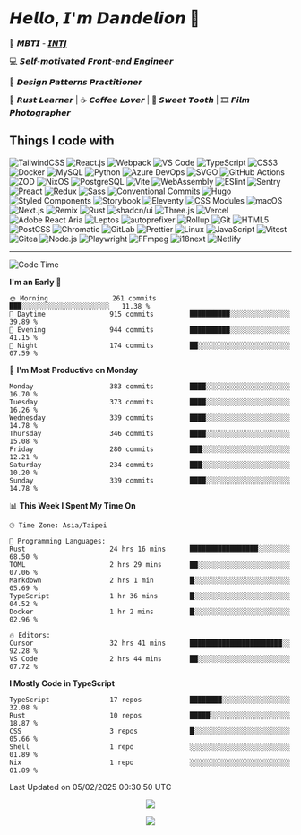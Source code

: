 # 𝙃𝙚𝙡𝙡𝙤, 𝙄'𝙢 𝘿𝙖𝙣𝙙𝙚𝙡𝙞𝙤𝙣 🌼

👀 𝙈𝘽𝙏𝙄 - [𝙄𝙉𝙏𝙅](https://www.16personalities.com/intj-personality)

💻 𝙎𝙚𝙡𝙛-𝙢𝙤𝙩𝙞𝙫𝙖𝙩𝙚𝙙 𝙁𝙧𝙤𝙣𝙩-𝙚𝙣𝙙 𝙀𝙣𝙜𝙞𝙣𝙚𝙚𝙧

🧩 𝘿𝙚𝙨𝙞𝙜𝙣 𝙋𝙖𝙩𝙩𝙚𝙧𝙣𝙨 𝙋𝙧𝙖𝙘𝙩𝙞𝙩𝙞𝙤𝙣𝙚𝙧

🦀 𝙍𝙪𝙨𝙩 𝙇𝙚𝙖𝙧𝙣𝙚𝙧 | ☕️ 𝘾𝙤𝙛𝙛𝙚𝙚 𝙇𝙤𝙫𝙚𝙧 | 🍰 𝙎𝙬𝙚𝙚𝙩 𝙏𝙤𝙤𝙩𝙝 | 🎞️ 𝙁𝙞𝙡𝙢 𝙋𝙝𝙤𝙩𝙤𝙜𝙧𝙖𝙥𝙝𝙚𝙧

## Things I code with

![TailwindCSS](https://img.shields.io/badge/-TailwindCSS-06b6d4?style=flat-square&logo=tailwind-css&logoColor=ffffff)
![React.js](https://img.shields.io/badge/-React.js-61dafb?style=flat-square&logo=react&logoColor=ffffff)
![Webpack](https://img.shields.io/badge/-Webpack-8dd6f9?style=flat-square&logo=webpack&logoColor=ffffff)
![VS Code](https://img.shields.io/badge/-VSCode-007acc?style=flat-square&logo=visual-studio-code)
![TypeScript](https://img.shields.io/badge/-TypeScript-007acc?style=flat-square&logo=typescript&logoColor=ffffff)
![CSS3](https://img.shields.io/badge/-CSS3-1572b6?style=flat-square&logo=css3)
![Docker](https://img.shields.io/badge/-Docker-2496ed?style=flat-square&logo=docker&logoColor=ffffff)
![MySQL](https://img.shields.io/badge/-MySQL-4479a1?style=flat-square&logo=mysql&logoColor=ffffff)
![Python](https://img.shields.io/badge/-Python-3776ab?style=flat-square&logo=python&logoColor=ffffff)
![Azure DevOps](https://img.shields.io/badge/-Azure_DevOps-0078d7?style=flat-square&logo=azuredevops&logoColor=ffffff)
![SVGO](https://img.shields.io/badge/-SVGO-3e7fc1?style=flat-square&logo=svgo&logoColor=ffffff)
![GitHub Actions](https://img.shields.io/badge/-GitHub_Actions-2088ff?style=flat-square&logo=githubactions&logoColor=ffffff)
![ZOD](https://img.shields.io/badge/-ZOD-3e67b1?style=flat-square&logo=zod&logoColor=ffffff)
![NixOS](https://img.shields.io/badge/-NixOS-5277c3?style=flat-square&logo=nixos&logoColor=ffffff)
![PostgreSQL](https://img.shields.io/badge/-PostgreSQL-4169e1?style=flat-square&logo=postgresql&logoColor=ffffff)
![Vite](https://img.shields.io/badge/-Vite-646cff?style=flat-square&logo=vite&logoColor=ffffff)
![WebAssembly](https://img.shields.io/badge/-WebAssembly-654ff0?style=flat-square&logo=webassembly&logoColor=ffffff)
![ESlint](https://img.shields.io/badge/-ESLint-4b32c3?style=flat-square&logo=eslint)
![Sentry](https://img.shields.io/badge/-Sentry-362d59?style=flat-square&logo=sentry&logoColor=ffffff)
![Preact](https://img.shields.io/badge/-Preact-673ab8?style=flat-square&logo=preact)
![Redux](https://img.shields.io/badge/-Redux-764abc?style=flat-square&logo=redux)
![Sass](https://img.shields.io/badge/-Sass-cc6699?style=flat-square&logo=sass&logoColor=ffffff)
![Conventional Commits](https://img.shields.io/badge/-Conventional_Commits-fe5196?style=flat-square&logo=conventionalcommits&logoColor=ffffff)
![Hugo](https://img.shields.io/badge/-Hugo-ff4088?style=flat-square&logo=hugo&logoColor=ffffff)
![Styled Components](https://img.shields.io/badge/-styled--components-db7093?style=flat-square&logo=styledcomponents&logoColor=ffffff)
![Storybook](https://img.shields.io/badge/-Storybook-ff4785?style=flat-square&logo=storybook&logoColor=ffffff)
![Eleventy](https://img.shields.io/badge/-Eleventy-222222?style=flat-square&logo=eleventy&logoColor=ffffff)
![CSS Modules](https://img.shields.io/badge/-CSS_Modules-000000?style=flat-square&logo=cssmodules&logoColor=ffffff)
![macOS](https://img.shields.io/badge/-macOS-000000?style=flat-square&logo=macos&logoColor=ffffff)
![Next.js](https://img.shields.io/badge/-Next.js-000000?style=flat-square&logo=next.js&logoColor=ffffff)
![Remix](https://img.shields.io/badge/-Remix-000000?style=flat-square&logo=remix&logoColor=ffffff)
![Rust](https://img.shields.io/badge/-Rust-000000?style=flat-square&logo=rust)
![shadcn/ui](https://img.shields.io/badge/-shadcn/ui-000000?style=flat-square&logo=shadcn/ui&logoColor=ffffff)
![Three.js](https://img.shields.io/badge/-Three.js-000000?style=flat-square&logo=three.js&logoColor=ffffff)
![Vercel](https://img.shields.io/badge/-Vercel-000000?style=flat-square&logo=vercel&logoColor=ffffff)
![Adobe React Aria](https://img.shields.io/badge/-React_Aria-ff0000?style=flat-square&logo=adobe&logoColor=ffffff)
![Leptos](https://img.shields.io/badge/-Leptos-ef3939?style=flat-square&logo=leptos&logoColor=ffffff)
![autoprefixer](https://img.shields.io/badge/-autoprefixer-dd3735?style=flat-square&logo=autoprefixer&logoColor=ffffff)
![Rollup](https://img.shields.io/badge/-Rollup-ec4a3f?style=flat-square&logo=rollupdotjs&logoColor=ffffff)
![Git](https://img.shields.io/badge/-Git-f05032?style=flat-square&logo=git&logoColor=%23ffffff)
![HTML5](https://img.shields.io/badge/-HTML5-e34f26?style=flat-square&logo=html5&logoColor=ffffff)
![PostCSS](https://img.shields.io/badge/-PostCSS-dd3a0a?style=flat-square&logo=postcss&logoColor=ffffff)
![Chromatic](https://img.shields.io/badge/-Chromatic-fc521f?style=flat-square&logo=chromatic&logoColor=ffffff)
![GitLab](https://img.shields.io/badge/-GitLab-fca121?style=flat-square&logo=gitlab)
![Prettier](https://img.shields.io/badge/-Prettier-f7b93e?style=flat-square&logo=prettier&logoColor=ffffff)
![Linux](https://img.shields.io/badge/-Linux-fcc624?style=flat-square&logo=linux&logoColor=000000)
![JavaScript](https://img.shields.io/badge/-JavaScript-f7df1e?style=flat-square&logo=javascript&logoColor=000000)
![Vitest](https://img.shields.io/badge/-Vitest-6e9f18?style=flat-square&logo=vitest&logoColor=ffffff)
![Gitea](https://img.shields.io/badge/-Gitea-609926?style=flat-square&logo=gitea&logoColor=ffffff)
![Node.js](https://img.shields.io/badge/-Node.js-339933?style=flat-square&logo=node.js&logoColor=ffffff)
![Playwright](https://img.shields.io/badge/-Playwright-44BA4A?style=flat-square&logo=playwright&logoColor=ffffff)
![FFmpeg](https://img.shields.io/badge/-FFmpeg-007808?style=flat-square&logo=ffmpeg&logoColor=ffffff)
![i18next](https://img.shields.io/badge/-i18next-26a69a?style=flat-square&logo=i18next&logoColor=ffffff)
![Netlify](https://img.shields.io/badge/-Netlify-00c7b7?style=flat-square&logo=netlify&logoColor=ffffff)

---

<!--START_SECTION:waka-->
![Code Time](http://img.shields.io/badge/Code%20Time-853%20hrs%2046%20mins-blue)

**I'm an Early 🐤** 

```text
🌞 Morning                261 commits         ███░░░░░░░░░░░░░░░░░░░░░░   11.38 % 
🌆 Daytime                915 commits         ██████████░░░░░░░░░░░░░░░   39.89 % 
🌃 Evening                944 commits         ██████████░░░░░░░░░░░░░░░   41.15 % 
🌙 Night                  174 commits         ██░░░░░░░░░░░░░░░░░░░░░░░   07.59 % 
```
📅 **I'm Most Productive on Monday** 

```text
Monday                   383 commits         ████░░░░░░░░░░░░░░░░░░░░░   16.70 % 
Tuesday                  373 commits         ████░░░░░░░░░░░░░░░░░░░░░   16.26 % 
Wednesday                339 commits         ████░░░░░░░░░░░░░░░░░░░░░   14.78 % 
Thursday                 346 commits         ████░░░░░░░░░░░░░░░░░░░░░   15.08 % 
Friday                   280 commits         ███░░░░░░░░░░░░░░░░░░░░░░   12.21 % 
Saturday                 234 commits         ███░░░░░░░░░░░░░░░░░░░░░░   10.20 % 
Sunday                   339 commits         ████░░░░░░░░░░░░░░░░░░░░░   14.78 % 
```


📊 **This Week I Spent My Time On** 

```text
🕑︎ Time Zone: Asia/Taipei

💬 Programming Languages: 
Rust                     24 hrs 16 mins      █████████████████░░░░░░░░   68.50 % 
TOML                     2 hrs 29 mins       ██░░░░░░░░░░░░░░░░░░░░░░░   07.06 % 
Markdown                 2 hrs 1 min         █░░░░░░░░░░░░░░░░░░░░░░░░   05.69 % 
TypeScript               1 hr 36 mins        █░░░░░░░░░░░░░░░░░░░░░░░░   04.52 % 
Docker                   1 hr 2 mins         █░░░░░░░░░░░░░░░░░░░░░░░░   02.96 % 

🔥 Editors: 
Cursor                   32 hrs 41 mins      ███████████████████████░░   92.28 % 
VS Code                  2 hrs 44 mins       ██░░░░░░░░░░░░░░░░░░░░░░░   07.72 % 
```

**I Mostly Code in TypeScript** 

```text
TypeScript               17 repos            ████████░░░░░░░░░░░░░░░░░   32.08 % 
Rust                     10 repos            █████░░░░░░░░░░░░░░░░░░░░   18.87 % 
CSS                      3 repos             █░░░░░░░░░░░░░░░░░░░░░░░░   05.66 % 
Shell                    1 repo              ░░░░░░░░░░░░░░░░░░░░░░░░░   01.89 % 
Nix                      1 repo              ░░░░░░░░░░░░░░░░░░░░░░░░░   01.89 % 
```




 Last Updated on 05/02/2025 00:30:50 UTC
<!--END_SECTION:waka-->

<p align="center">
  <img src="https://spotify-github-profile.kittinanx.com/api/view?uid=316p7m2vvcxokdsievmqatijttte&cover_image=true&theme=novatorem&show_offline=true&background_color=121212&interchange=false&bar_color=53b14f&bar_color_cover=false">
</p>

<p align="center">
  <img src="https://spotify-recently-played-readme.vercel.app/api?user=316p7m2vvcxokdsievmqatijttte&count=5">
</p>

